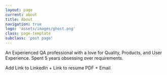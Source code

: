 ```yaml
---
layout: page
current: about
title: About
navigation: true
logo: 'assets/images/ghost.png'
class: page-template
subclass: 'post page'
--- 
```




An Experienced QA professional with a love for Quality, Products, and User Experience. Spent 5 years obsessing over requirements.


Add Link to LinkedIn + Link to resume PDF + Email
